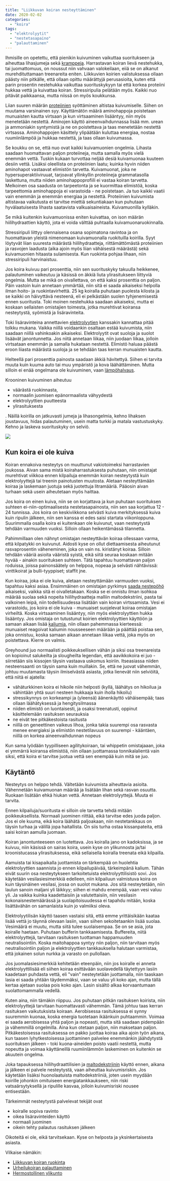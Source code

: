 ```yaml
---
title: "Liikkuvan koiran nesteyttäminen"
date: 2020-02-02
categories: 
  - "koira"
tags: 
  - "elektrolyytit"
  - "nestetasapaino"
  - "palauttaminen"
---
```


Ihmisille on opetettu, että pienikin kuivuminen vaikuttaa suoritukseen ja aiheuttaa lihasjumeja sekä [kramppeja](https://www.katiska.eu/tieto/loukkaantumiset-ja-vammat/krampit/). Harrastavan koiran lievä nestehukka, tai juomattomuus, on noussut niin vahvaan valokeilaan, eiiä se on alkanut murehdituttamaan treenareita eniten. Liikkuvien koirien valistuksessa ollaan päästy niin pitkälle, että ollaan opittu määrättyjä perusasioita, kuten että parin prosentin nestehukka vaikuttaa suorituskykyyn tai että korkea proteiini hukkaa vettä ja kuivattaa koiran. Stressiripulia pelätään myös. Kaikki nuo pitävät paikkaansa, mutta niissä on myös koukkunsa.

<!--more-->

Liian suuren määrän [proteiinien](https://www.katiska.eu/tieto/proteiinit/paljonko-koira-tarvitsee-proteiinia/) syöttäminen altistaa kuivumiselle. Siihen on muutama varsinainen syy. Käyttämätön määrä aminohappoja poistetaan munuaisten kautta virtsaan ja kun virtsaaminen lisääntyy, niin myös menetetään nestettä. Aminojen käyttö aineenvaihdunnassa lisää mm. urean ja ammoniakin syntymistä ja ne on poistettava ja taas menetetään nestettä virtsassa. Aminohappojen käsittely ylipäätään kuluttaa energiaa, nostaa ruumiinlämpöä ja hukkaa nestettä, ja taas ollaan kuivumassa.

Se koukku on se, että nuo ovat kaikki kuivamuonien ongelmia. Lihasta saadaan huomattavan paljon proteiineja, mutta samalla myös vielä enemmän vettä. Tuskin kukaan turvottaa neljää desiä kuivamuonaa kuuteen desiin vettä. Lisäksi oleellista on proteiinien laatu; kuinka hyvin niiden aminohapot vastaavat elimistön tarvetta. Kuivamuonat, joka ne hypersuperaktiiviruuat, tarjoavat yllinkyllin proteiineja grammatasolla laskettuna, mutta niiden aminohappoprofiili ei vastaa koiran tarvetta. Melkoinen osa saadusta on tarpeetonta ja se kuormittaa elimistöä, koska tarpeettomia aminohappoja ei varastoida - ne poistetaan. Ja tuo kaikki vaatii vain enemmän ja enemmän energiaa ja nestettä. Proteiinien kuivumista altistavaa vaikutusta ei tarvitse miettiä sekuntiakaan kun puhutaan hyvälaatuisesta lihasta saatavista valkuaisaineista. Kuivamuonilla kylläkin.

Se mikä kuitenkin kuivamuonissa eniten kuivattaa, on ison määrän hiilihydraattien käyttö, jota ei voida välttää puhtaalla kuivamuonaruokinnalla.

Stressiripuli liittyy olennaisena osana sopimatona ravintoa ja on huomattavan yleistä nimenomaan kuivamuonalla ruokituilla koirilla. Syyt löytyvät liian suuresta määrästä hiilihydraatteja, riittämättömästä proteiinien ja rasvojen laadusta (aika ajoin myös liian vähäisestä määrästä) sekä kuivamuonien hitaasta sulamisesta. Kun ruokinta pohjaa lihaan, niin stressiripuli harvinaistuu.

Jos koira kuivuu pari prosenttia, niin sen suorituskyky takuulla heikkenee, palautuminen vaikeutuu ja käsissä on äkkiä liuta ylirasitukseen liittyviä ongelmia. Mutta se mikä on oivallettava, on että kaksi prosenttia on paljon. Päin vastoin kuin annetaan ymmärtää, niin sitä ei saada aikaiseksi helpolla ilman hoito- ja ruokintavirhettä. 25 kg koiralla puhutaan puolesta kilosta ja se kaikki on häivyttävä nesteenä, eli ei pelkästään suolen tyhjenemisestä ennen suoritusta. Toki moinen nestehukka saadaan aikaiseksi, mutta ei koskaan sellaisten omistajien toimesta, jotka murehtivat koiransa nesteytystä, syömistä ja lisäravinteita.

Toki lisäravinteina annettavien [elektrolyytien](https://www.katiska.eu/tieto/koira-tarve-mineraali/elektrolyytit/) kanssakin kannattaa pitää tolkku mukana. Vaikka niillä voidaankin osaltaan estää kuivumista, niin saadaan niillä vahinkoakin aikaiseksi. Elektrolyytit ovat suoloja ja suolot lisäävät janontunnetta. Jos niitä annetaan liikaa, niin juodaan liikaa, jolloin virtsataan enemmän ja samalla hukataan nestettä. Elimistö haluaa päästä eroon liiasta määrästä suoloja ja se tehdään taas kerran munuaisten kautta.

Helteellä pari prosenttia painosta saadaan äkkiä hävitettyä. Siihen ei tarvita muuta kuin kuuma auto tai muu ympäristö ja kova läähättäminen. Mutta silloin ei enää ongelmana ole kuivuminen, vaan [lämpöhalvaus](https://www.katiska.eu/tieto/koiran-terveys-yleinen/lampohalvaus/).

Krooninen kuivuminen aiheutuu

- väärästä ruokinnasta,
- normaalin juomisen epänormaalista vähyydestä
- elektrolyyttien puutteesta
- ylirasituksesta

. Näillä koirilla on jatkuvasti jumeja ja lihasongelmia, kehno lihaksen joustavuus, hidas palautuminen, usein matta turkki ja matala vastustuskyky. Kehno ja laskeva suorituskyky on selviö.

![](images/koira_juo.jpg)

## Kun koira ei ole kuiva

Koiran ennakoiva nesteytys on muuttunut vakiotoimeksi harrastavien joukossa. Aivan sama mistä koiraharrastuksesta puhutaan, niin omistajat murehtivat viikkoa ennen kilpailuja enemmän koiran nesteytystä kuin elektrolyyttejä tai treenin painotusten muutosta. Aletaan nesteyttämään koiraa ja laskemaan juotuja sekä juotettuja litramääriä. Pääosin aivan turhaan sekä usein aiheutetaan myös haittaa.

Jos koira on einen kuiva, niin se on korjattava ja kun puhutaan suorituksen suhteen ei-niin-optimaalisesta nestetasapainosta, niin sen saa korjattua 12 - 24 tunnissa. Jos koira on keskiviikkona selvästi kuiva merkityksessä kuiva kuin ripulin jälkeen, niin sen kanssa ei edes saisi startata viikonloppuna. Suurimmalla osalla koira ei kuitenkaan ole kuivunut, vaan nesteytystä tehdään varmuuden vuoksi. Silloin ollaan heikentämässä tilannetta.

Pahimmillaan olen nähnyt omistajan nesteyttävän koiraa ollessaan varma, että kilpatykki on kuivunut. Aidosti kyse on ollut diettaamisesta aiheutunut rasvaprosentin väheneminen, joka on vain ns. kiristänyt koiraa. Silloin tehdään vääriä asioita vääristä syistä, eikä siitä seuraa koskaan mitään hyvää - ainakin suorituksen suhteen. Tätä tapahtuu huomattavan paljon roduissa, joissa painonsäätely on helppoa, nopeaa ja selvästi nähtävissä: vinttikoirat ja bulli-tyyppiset; staffit jne.

Kun koiraa, joka ei ole kuiva, aletaan nesteyttämään varmuuden vuoksi, tapahtuu kaksi asiaa. Ensimmäinen on omistajan pyrkimys [saada nestepöhö](https://www.katiska.eu/tieto/harrastaminen/nayttelyihin-lisaa-massaa/) aikaiseksi, vaikka sitä ei oivalletakaan. Koska se ei onnistu ilman isohkoa määrää suolaa sekä nopeita hiilihydraatteja malliin maltodekstriini, pasta tai valkoinen leipä, niin todellisuudessa lisätään vain koiran virtssamista. Vesi ei varastoidu, jos koira ei ole kuiva - munuaiset suojelevat koiraa omistajan virheiltä. Koska virtsaaminen lisääntyy, niin myös elektrolyyttien hukka lisääntyy. Jos omistaja on tutustunut koirien elektrolyyttien käyttöön ja samaan aikaan lisää [kaliumia](https://www.katiska.eu/tieto/koira-tarve-mineraali/kalium/), niin ollaan pahemmassa kierteessä: munuaiset reagoivat kaliumin nousseeseen määrään ja päättää poistaa sen, joka onnistuu, koska samaan aikaan annetaan liikaa vettä, joka myös on poistettava. Kierre on valmis.

Greyhound juo normaalisti poikkeuksellisen vähän ja siksi osa treenareista on kopioinut salukeilta ja slougheilta legendan, että aavikkokoira ei juo - siirretään siis kissojen täysin vastaava uskomus koiriin. Itseasiassa niiden nesteensaanti on täysin sama kuin muillakin. Se, että ne juovat vähemmän, johtuu muutamasta täysin ilmiselvästä asiasta, jotka lienevät niin selviöitä, että niitä ei ajatella:

- vähäturkkinen koira ei hikoile niin helposti (kyllä, läähätys on hikoilua ja vähintään yhtä suuri nesteen hukkaaja kuin iholla hikoilu)
- stressikynnys on korkeampi ja (yleensä) äänenkäyttö vähäisempää; taas ollaan läähätyksessä ja hengitysilmassa
- niiden elimistö on luontaisesti, ja osaksi treenatusti, oppinut käsittelemään rasituksen seurauksia
- ne eivät tee pitkäkestoista rasitusta
- niillä on geneettinen vaikeus lihoa, jonka takia suurempi osa rasvasta menee energiaksi ja elimistön nestetilavuus on suurempi - kääntäen, niillä on korkea aineenvaihdunnan nopeus

Kun sama lyödään tyypilliseen agilitykoiraan, tai whippetin omistajaaan, joka ei ymmärrä koiransa elimistöä, niin ollaan juottamassa tonnikalalientä vain siksi, että koira ei tarvitse juotua vettä sen enempää kuin mitä se juo.

## Käytäntö

Nesteytys on helppo tehdä. Vältetään kuivumista aiheuttavia asioita. Vähennetään kuivamuonan määrää ja lisätään lihan sekä rasvan osuutta. Ruokaan lisätään ehkä hiukan vettä. Annetaan elektrolyyttejä. Muuta ei tarvita.

Ennen kilpailuja/suoritusta ei silloin ole tarvetta tehdä mitään poikkeuksellista. Normaali juominen riittää, eikä tarvitse edes juoda paljon. Jos ei ole kuuma, eikä koira läähätä paljoakaan, niin nestetankkaus on täysin turhaa ja välillä jopa haitallista. On siis turha ostaa kissanpateita, että saisi koiran aamulla juomaan.

Koiran janontunteeseen on luotettava. Jos koiralla jano on kadoksissa, ja se kuivuu, niin käsissä on sairas koira, usein kyse on ylikunnosta ja/tai kroonistucassa ylirasituksessa, eikä sellaisella koiralla treenata eikä kilpailla.

Aamuista tai kisapaikalla juottamista on tärkempää on huolehtia elektrolyyttien saannista jo ennen kilpailupäivää, tärkeimpänä kalium. Tähän eivät suurin osa nesteytykseen tarkoitetuista elektrolyyttilisistö sovi. Jos käytetään vesilasiesimerkkiä edelleen, niin kilpailuun valmistuva koira on kuin täysinäinen vesilasi, jossa on suolot mukana. Jos sitä nesteytetään, niin laulun sanoin maljani yli läikkyy; siihen ei mahdu enempää, vaan vesi valuu yli. Ja vaikka kuinka kaadettaisiin ja valutettaisiin, niin vesilasin kokonaisnestemäärässä ja suolapitoisuudessa ei tapahdu mitään, koska lisättävähän on samanlaista kuin jo valmiiksi oleva.

Elektrolyytilisän käyttö taasen vastaisi sitä, että emme yrittäisikään kaataa lisää vettä jo täynnä olevaan lasiin, vaan siihen sekoitetaankin lisää suolaa. Vesimäärä ei muutu, mutta siitä tulee suolaisempaa. Se on se asia, jota koiralle haetaan. Puhutaan bufferin tankkaamisesta. Buffereita, niitä elektrolyyttejä, tarvitaan rasituksen tuottaman happamuuden neutralisointiin. Koska maitohappoa syntyy niin paljon, niin tarvitaan myös neutralisointiin paljon ja elektrolyyttien tankkauksella halutaan varmistaa, että jokainen solun nurkka ja varasto on pullollaan.

Jos juomalasiesimerkkiä kehitetään eteenpäin, niin jos koiralle ei anneta elektrolyyttilisää eli siihen koiraa esittävään suolavedellä täytettyyn lasiin kaadetaan puhdasta vettä, eli "vain" nesteytetään juottamalla, niin taaskaan lasia ei saada yhtään täydemmäksi, vaan se valuu yli koko ajan, mutta tällä kertaa ajetaan suolaa pois koko ajan. Lasin sisältö alkaa korvaantumaan suolattomammalla vedellä.

Kuten aina, niin tämäkin riippuu. Jos puhutaan pitkän rasituksen koirista, niin elektrolyyttejä tarvitaan huomattavasti vähemmän. Tämä johtuu taas kerran rasituksen vaikutuksista koiraan. Aerobisessa rasituksessa ei synny suuremmin kuonaa, koska energia tuotetaan ikäänkuin puhtaammin. Voimaa ei saada aerobisessa yhtä paljon ja nopeasti, mutta sitä saadaan pidempään ja vähemmillä ongelmilla. Aina kun otetaan paljon, niin maksetaan paljon. Pitkäkestoisessa rasituksessa on pakko juottaa koiraa aika ajoin työn aikana, kun taasen lyhytkestoisessa juottaminen palvelee enemmänkin jäähdytystä suorituksen jälkeen - toki kuona-aineiden poisto vaatii nestettä, mutta nopeutta ja voimaa käyttäneillä ruumiinlämmön laskeminen on kuitenkin se akuutein ongelma.

Joka tapauksessa hiilihydraattilisien ja [maltodekstriinin](https://www.katiska.eu/tieto/hiilihydraatit/ruokinnan-gi-voimat/) käyttö ennen, aikana ja jälkeen ei palvele nesteytystä, vaan aiheuttaa kuivumisriskin. Jos käytetään lisäksi huonolaatuista maltodekstriiniä, joten usein myydään koirille johonkin omituiseen energiatankkaukseen, niin riski vatsaärsytyksellä ja ripulille kasvaa, jolloin kuivumisriski nousee entisestään.

Tärkeimmät nesteytystä palvelevat tekijät ovat

- koiralle sopiva ravinto
- oikea lisäravinteiden käyttö
- normaali juominen
- oikein tehty palautus rasituksen jälkeen

Oikoteitä ei ole, eikä tarvitsekaan. Kyse on helposta ja yksinkertaisesta asiasta.

Vilkaise nämäkin:

- [Liikkuvan koiran ruokinta](https://www.katiska.eu/tieto/liikkuvan-ruokinta-yleisesti/liikkuvan-koiran-ruokinta/)
- [Urheilukoiran palauttaminen](https://www.katiska.eu/tieto/palauttaminen/urheileva-koira-ja-palauttaminen/)
- [Hermostollinen ylikunto](https://www.katiska.eu/tieto/loukkaantumiset-ja-vammat/hermostollinen-ylikunto/)
